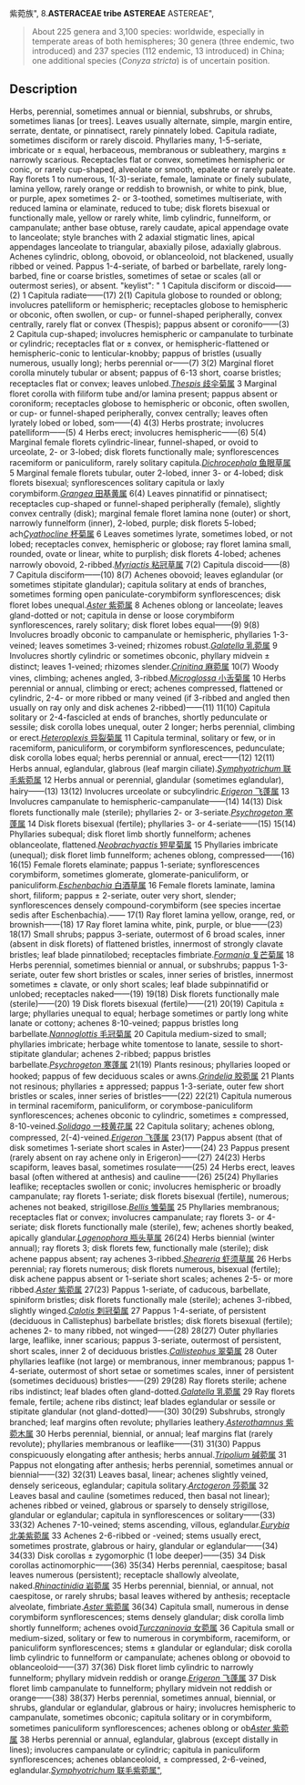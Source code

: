 紫菀族",
8.**ASTERACEAE tribe ASTEREAE** ASTEREAE",

> About 225 genera and 3,100 species: worldwide, especially in temperate areas of both hemispheres; 30 genera (three endemic, two introduced) and 237 species (112 endemic, 13 introduced) in China; one additional species (*Conyza stricta*) is of uncertain position.

## Description
Herbs, perennial, sometimes annual or biennial, subshrubs, or shrubs, sometimes lianas [or trees]. Leaves usually alternate, simple, margin entire, serrate, dentate, or pinnatisect, rarely pinnately lobed. Capitula radiate, sometimes disciform or rarely discoid. Phyllaries many, 1-5-seriate, imbricate or ± equal, herbaceous, membranous or subleathery, margins ± narrowly scarious. Receptacles flat or convex, sometimes hemispheric or conic, or rarely cup-shaped, alveolate or smooth, epaleate or rarely paleate. Ray florets 1 to numerous, 1(-3)-seriate, female, laminate or finely subulate, lamina yellow, rarely orange or reddish to brownish, or white to pink, blue, or purple, apex sometimes 2- or 3-toothed, sometimes multiseriate, with reduced lamina or elaminate, reduced to tube; disk florets bisexual or functionally male, yellow or rarely white, limb cylindric, funnelform, or campanulate; anther base obtuse, rarely caudate, apical appendage ovate to lanceolate; style branches with 2 adaxial stigmatic lines, apical appendages lanceolate to triangular, abaxially pilose, adaxially glabrous. Achenes cylindric, oblong, obovoid, or oblanceoloid, not blackened, usually ribbed or veined. Pappus 1-4-seriate, of barbed or barbellate, rarely long-barbed, fine or coarse bristles, sometimes of setae or scales (all or outermost series), or absent.
  "keylist": "
1 Capitula disciform or discoid——(2)
1 Capitula radiate——(17)
2(1) Capitula globose to rounded or oblong; involucres patelliform or hemispheric; receptacles globose to hemispheric or obconic, often swollen, or cup- or funnel-shaped peripherally, convex centrally, rarely flat or convex (Thespis); pappus absent or coronifo——(3)
2 Capitula cup-shaped; involucres hemispheric or campanulate to turbinate or cylindric; receptacles flat or ± convex, or hemispheric-flattened or hemispheric-conic to lenticular-knobby; pappus of bristles (usually numerous, usually long); herbs perennial or——(7)
3(2) Marginal floret corolla minutely tubular or absent; pappus of 6-13 short, coarse bristles; receptacles flat or convex; leaves unlobed.[*Thespis* 歧伞菊属](Thespis.md)
3 Marginal floret corolla with filiform tube and/or lamina present; pappus absent or coroniform; receptacles globose to hemispheric or obconic, often swollen, or cup- or funnel-shaped peripherally, convex centrally; leaves often lyrately lobed or lobed, som——(4)
4(3) Herbs prostrate; involucres patelliform——(5)
4 Herbs erect; involucres hemispheric——(6)
5(4) Marginal female florets cylindric-linear, funnel-shaped, or ovoid to urceolate, 2- or 3-lobed; disk florets functionally male; synflorescences racemiform or paniculiform, rarely solitary capitula.[*Dichrocephala* 鱼眼草属](Dichrocephala.md)
5 Marginal female florets tubular, outer 2-lobed, inner 3- or 4-lobed; disk florets bisexual; synflorescences solitary capitula or laxly corymbiform.[*Grangea* 田基黄属](Grangea.md)
6(4) Leaves pinnatifid or pinnatisect; receptacles cup-shaped or funnel-shaped peripherally (female), slightly convex centrally (disk); marginal female floret lamina none (outer) or short, narrowly funnelform (inner), 2-lobed, purple; disk florets 5-lobed; ach[*Cyathocline* 杯菊属](Cyathocline.md)
6 Leaves sometimes lyrate, sometimes lobed, or not lobed; receptacles convex, hemispheric or globose; ray floret lamina small, rounded, ovate or linear, white to purplish; disk florets 4-lobed; achenes narrowly obovoid, 2-ribbed.[*Myriactis* 粘冠草属](Myriactis.md)
7(2) Capitula discoid——(8)
7 Capitula disciform——(10)
8(7) Achenes obovoid; leaves eglandular (or sometimes stipitate glandular); capitula solitary at ends of branches, sometimes forming open paniculate-corymbiform synflorescences; disk floret lobes unequal.[*Aster* 紫菀属](Aster.md)
8 Achenes oblong or lanceolate; leaves gland-dotted or not; capitula in dense or loose corymbiform synflorescences, rarely solitary; disk floret lobes equal——(9)
9(8) Involucres broadly obconic to campanulate or hemispheric, phyllaries 1-3-veined; leaves sometimes 3-veined; rhizomes robust.[*Galatella* 乳菀属](Galatella.md)
9 Involucres shortly cylindric or sometimes obconic, phyllary midvein ± distinct; leaves 1-veined; rhizomes slender.[*Crinitina* 麻菀属](Crinitina.md)
10(7) Woody vines, climbing; achenes angled, 3-ribbed.[*Microglossa* 小舌菊属](Microglossa.md)
10 Herbs perennial or annual, climbing or erect; achenes compressed, flattened or cylindric, 2-4- or more ribbed or many veined (if 3-ribbed and angled then usually on ray only and disk achenes 2-ribbed)——(11)
11(10) Capitula solitary or 2-4-fascicled at ends of branches, shortly pedunculate or sessile; disk corolla lobes unequal, outer 2 longer; herbs perennial, climbing or erect.[*Heteroplexis* 异裂菊属](Heteroplexis.md)
11 Capitula terminal, solitary or few, or in racemiform, paniculiform, or corymbiform synflorescences, pedunculate; disk corolla lobes equal; herbs perennial or annual, erect——(12)
12(11) Herbs annual, eglandular, glabrous (leaf margin ciliate).[*Symphyotrichum* 联毛紫菀属](Symphyotrichum.md)
12 Herbs annual or perennial, glandular (sometimes eglandular), hairy——(13)
13(12) Involucres urceolate or subcylindric.[*Erigeron* 飞蓬属](Erigeron.md)
13 Involucres campanulate to hemispheric-campanulate——(14)
14(13) Disk florets functionally male (sterile); phyllaries 2- or 3-seriate.[*Psychrogeton* 寒蓬属](Psychrogeton.md)
14 Disk florets bisexual (fertile); phyllaries 3- or 4-seriate——(15)
15(14) Phyllaries subequal; disk floret limb shortly funnelform; achenes oblanceolate, flattened.[*Neobrachyactis* 短星菊属](Neobrachyactis.md)
15 Phyllaries imbricate (unequal); disk floret limb funnelform; achenes oblong, compressed——(16)
16(15) Female florets elaminate; pappus 1-seriate; synflorescences corymbiform, sometimes glomerate, glomerate-paniculiform, or paniculiform.[*Eschenbachia* 白酒草属](Eschenbachia.md)
16 Female florets laminate, lamina short, filiform; pappus ± 2-seriate, outer very short, slender; synflorescences densely compound-corymbiform (see species incertae sedis after Eschenbachia).——
17(1) Ray floret lamina yellow, orange, red, or brownish——(18)
17 Ray floret lamina white, pink, purple, or blue——(23)
18(17) Small shrubs; pappus 3-seriate, outermost of 6 broad scales, inner (absent in disk florets) of flattened bristles, innermost of strongly clavate bristles; leaf blade pinnatilobed; receptacles fimbriate.[*Formania* 复芒菊属](Formania.md)
18 Herbs perennial, sometimes biennial or annual, or subshrubs; pappus 1-3-seriate, outer few short bristles or scales, inner series of bristles, innermost sometimes ± clavate, or only short scales; leaf blade subpinnatifid or unlobed; receptacles naked——(19)
19(18) Disk florets functionally male (sterile)——(20)
19 Disk florets bisexual (fertile)——(21)
20(19) Capitula ± large; phyllaries unequal to equal; herbage sometimes or partly long white lanate or cottony; achenes 8-10-veined; pappus bristles long barbellate.[*Nannoglottis* 毛冠菊属](Nannoglottis.md)
20 Capitula medium-sized to small; phyllaries imbricate; herbage white tomentose to lanate, sessile to short-stipitate glandular; achenes 2-ribbed; pappus bristles barbellate.[*Psychrogeton* 寒蓬属](Psychrogeton.md)
21(19) Plants resinous; phyllaries looped or hooked; pappus of few deciduous scales or awns.[*Grindelia* 胶菀属](Grindelia.md)
21 Plants not resinous; phyllaries ± appressed; pappus 1-3-seriate, outer few short bristles or scales, inner series of bristles——(22)
22(21) Capitula numerous in terminal racemiform, paniculiform, or corymbose-paniculiform synflorescences; achenes obconic to cylindric, sometimes ± compressed, 8-10-veined.[*Solidago* 一枝黄花属](Solidago.md)
22 Capitula solitary; achenes oblong, compressed, 2(-4)-veined.[*Erigeron* 飞蓬属](Erigeron.md)
23(17) Pappus absent (that of disk sometimes 1-seriate short scales in Aster)——(24)
23 Pappus present (rarely absent on ray achene only in Erigeron)——(27)
24(23) Herbs scapiform, leaves basal, sometimes rosulate——(25)
24 Herbs erect, leaves basal (often withered at anthesis) and cauline——(26)
25(24) Phyllaries leaflike; receptacles swollen or conic; involucres hemispheric or broadly campanulate; ray florets 1-seriate; disk florets bisexual (fertile), numerous; achenes not beaked, strigillose.[*Bellis* 雏菊属](Bellis.md)
25 Phyllaries membranous; receptacles flat or convex; involucres campanulate; ray florets 3- or 4-seriate; disk florets functionally male (sterile), few; achenes shortly beaked, apically glandular.[*Lagenophora* 瓶头草属](Lagenophora.md)
26(24) Herbs biennial (winter annual); ray florets 3; disk florets few, functionally male (sterile); disk achene pappus absent; ray achenes 3-ribbed.[*Sheareria* 虾须草属](Sheareria.md)
26 Herbs perennial; ray florets numerous; disk florets numerous, bisexual (fertile); disk achene pappus absent or 1-seriate short scales; achenes 2-5- or more ribbed.[*Aster* 紫菀属](Aster.md)
27(23) Pappus 1-seriate, of caducous, barbellate, spiniform bristles; disk florets functionally male (sterile); achenes 3-ribbed, slightly winged.[*Calotis* 刺冠菊属](Calotis.md)
27 Pappus 1-4-seriate, of persistent (deciduous in Callistephus) barbellate bristles; disk florets bisexual (fertile); achenes 2- to many ribbed, not winged——(28)
28(27) Outer phyllaries large, leaflike, inner scarious; pappus 3-seriate, outermost of persistent, short scales, inner 2 of deciduous bristles.[*Callistephus* 翠菊属](Callistephus.md)
28 Outer phyllaries leaflike (not large) or membranous, inner membranous; pappus 1-4-seriate, outermost of short setae or sometimes scales, inner of persistent (sometimes deciduous) bristles——(29)
29(28) Ray florets sterile; achene ribs indistinct; leaf blades often gland-dotted.[*Galatella* 乳菀属](Galatella.md)
29 Ray florets female, fertile; achene ribs distinct; leaf blades eglandular or sessile or stipitate glandular (not gland-dotted)——(30)
30(29) Subshrubs, strongly branched; leaf margins often revolute; phyllaries leathery.[*Asterothamnus* 紫菀木属](Asterothamnus.md)
30 Herbs perennial, biennial, or annual; leaf margins flat (rarely revolute); phyllaries membranous or leaflike——(31)
31(30) Pappus conspicuously elongating after anthesis; herbs annual.[*Tripolium* 碱菀属](Tripolium.md)
31 Pappus not elongating after anthesis; herbs perennial, sometimes annual or biennial——(32)
32(31) Leaves basal, linear; achenes slightly veined, densely sericeous, eglandular; capitula solitary.[*Arctogeron* 莎菀属](Arctogeron.md)
32 Leaves basal and cauline (sometimes reduced, then basal not linear); achenes ribbed or veined, glabrous or sparsely to densely strigillose, glandular or eglandular; capitula in synflorescences or solitary——(33)
33(32) Achenes 7-10-veined; stems ascending, villous, eglandular.[*Eurybia* 北美紫菀属](Eurybia.md)
33 Achenes 2-6-ribbed or -veined; stems usually erect, sometimes prostrate, glabrous or hairy, glandular or eglandular——(34)
34(33) Disk corollas ± zygomorphic (1 lobe deeper)——(35)
34 Disk corollas actinomorphic——(36)
35(34) Herbs perennial, caespitose; basal leaves numerous (persistent); receptacle shallowly alveolate, naked.[*Rhinactinidia* 岩菀属](Rhinactinidia.md)
35 Herbs perennial, biennial, or annual, not caespitose, or rarely shrubs; basal leaves withered by anthesis; receptacle alveolate, fimbriate.[*Aster* 紫菀属](Aster.md)
36(34) Capitula small, numerous in dense corymbiform synflorescences; stems densely glandular; disk corolla limb shortly funnelform; achenes ovoid[*Turczaninovia* 女菀属](Turczaninovia.md)
36 Capitula small or medium-sized, solitary or few to numerous in corymbiform, racemiform, or paniculiform synflorescences; stems ± glandular or eglandular; disk corolla limb cylindric to funnelform or campanulate; achenes oblong or obovoid to oblanceoloid——(37)
37(36) Disk floret limb cylindric to narrowly funnelform; phyllary midvein reddish or orange.[*Erigeron* 飞蓬属](Erigeron.md)
37 Disk floret limb campanulate to funnelform; phyllary midvein not reddish or orange——(38)
38(37) Herbs perennial, sometimes annual, biennial, or shrubs, glandular or eglandular, glabrous or hairy; involucres hemispheric to campanulate, sometimes obconic; capitula solitary or in corymbiform, sometimes paniculiform synflorescences; achenes oblong or ob[*Aster* 紫菀属](Aster.md)
38 Herbs perennial or annual, eglandular, glabrous (except distally in lines); involucres campanulate or cylindric; capitula in paniculiform synflorescences; achenes oblanceoloid, ± compressed, 2-6-veined, eglandular.[*Symphyotrichum* 联毛紫菀属",](Symphyotrichum.md)
